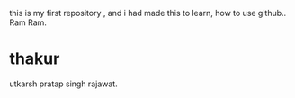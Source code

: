 this is my first repository , and i had made this to learn,
how to use github..
Ram Ram.

# thakur
utkarsh pratap singh rajawat.